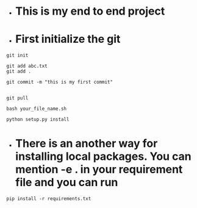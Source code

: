 - # This is my end to end project

- # First initialize the git

```
git init
```

```
git add abc.txt
git add .
```
```
git commit -m "this is my first commit"
```

```

git pull

```

```
bash your_file_name.sh
```

```
python setup.py install
```

- #  There is an another way for installing local packages. You can mention -e . in your requirement file and you can run

```
pip install -r requirements.txt
```
